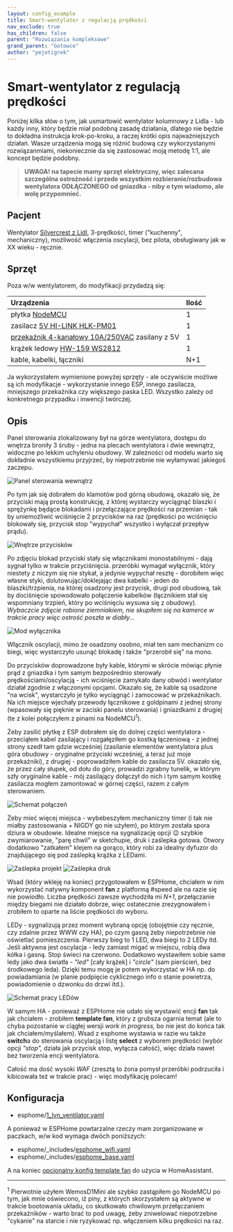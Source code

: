 ```yaml
---
layout: config_example
title: Smart-wentylator z regulacją prędkości
nav_exclude: true
has_children: false
parent: "Rozwiązania kompleksowe"
grand_parent: "Gotowce"
author: "pejotigrek"
---
```

# Smart-wentylator z regulacją prędkości

Poniżej kilka słów o tym, jak usmartowić wentylator kolumnowy z Lidla - lub każdy inny, który będzie miał podobną zasadę działania, dlatego nie będzie to dokładna instrukcja krok-po-kroku, a raczej krótki opis najważniejszych działań. Wasze urządzenia mogą się różnić budową czy wykorzystanymi rozwiązanmiami, niekoniecznie da się zastosować moją metodę 1:1, ale koncept będzie podobny.

> **UWAGA! na tapecie mamy sprzęt elektryczny, więc zalecana szczególna ostrożność i przede wszystkim rozbieranie/rozbudowa wentylatora ODŁĄCZONEGO od gniazdka - niby o tym wiadomo, ale wolę przypomnieć.**

## Pacjent
Wentylator [Silvercrest z Lidl](https://www.lidl.pl/p/silvercrest-wentylator-kolumnowy-3-poziomowy-z-timerem-50-w/p100351400), 3-prędkości, timer ("kuchenny", mechaniczny), możliwość włączenia oscylacji, bez pilota, obsługiwany jak w XX wieku - ręcznie.

## Sprzęt

Poza w/w wentylatorem, do modyfikacji przydadzą się:

| Urządzenia                                                                                                            | Ilość |
|:----------------------------------------------------------------------------------------------------------------------|:------|
| płytka [NodeMCU](https://botland.com.pl/moduly-wifi-esp8266/4450-modul-wifi-esp-12e-nodemcu-v2-4mb-5903351241328.html)   | 1     |
| zasilacz [5V HI-LINK HLK-PM01](https://botland.com.pl/zasilacze-montazowe/10929-zasilacz-hi-link-hlk-pm01-100v-240vac-5vdc-06a-5904422317102.html)                                  | 1     |
| [przekaźnik 4-kanałowy 10A/250VAC](https://botland.com.pl/przekazniki-przekazniki-arduino/2579-modul-przekaznikow-4-kanaly-z-optoizolacja-styki-10a-250vac-cewka-5v-5904422330996.html) zasilany z 5V | 1 |
| krążek ledowy [HW-159 WS2812](https://botland.com.pl/lancuchy-i-matryce-led/2945-neopixel-jewel-pierscien-led-rgb-7xws2812-5050-adafruit-2226-5904422373511.html) | 1 |
| kable, kabelki, łączniki | N+1 |

Ja wykorzystałem wymienione powyżej sprzęty - ale oczywiście możliwe są ich modyfikacje - wykorzystanie innego ESP, innego zasilacza, mniejszego przekaźnika czy większego paska LED. Wszystko zależy od konkretnego przypadku i inwencji twórczej.

## Opis
Panel sterowania zlokalizowany był na górze wentylatora, dostępu do wnętrza broniły 3 śruby - jedna na plecach wentylatora i dwie wewnątrz, widoczne po lekkim uchyleniu obudowy. W zależności od modelu warto się dokładnie wszystkiemu przyjrzeć, by niepotrzebnie nie wyłamywać jakiegoś zaczepu.

![Panel sterowania wewnątrz](1_lvn_ventilator_01.jpg)

Po tym jak się dobrałem do klamotów pod górną obudową, okazało się, że przyciski mają prostą konstrukcję, z której wystarczy wyciągnąć blaszki i sprężynkę będące blokadami i przełączające prędkości na przemian - tak by uniemożliwić wciśnięcie 2 przycisków na raz (prędkości po wciśnięciu blokowały się, przycisk stop "wypychał" wszystko i wyłączał przepływ prądu).

![Wnętrze przycisków](1_lvn_ventilator_02.jpg)

Po zdjęciu blokad przyciski stały się włącznikami monostabilnymi - dają sygnał tylko w trakcie przyciśnięcia. przeróbki wymagał wyłącznik, który niestety z niczym się nie stykał, a jedynie wypychał resztę - dorobiłem więc własne styki, dolutowując/doklejając dwa kabelki - jeden do blaszki/trzpienia, na której osadzony jest przycisk, drugi pod obudową, tak by dociśnięcie spowodowało połączenie kabelków (łącznikiem stał się wspomniany trzpień, który po wciśnięciu wysuwa się z obudowy). *Wybaczcie zdjęcie robione ziemniakiem, nie skupiłem się na kamerce w trakcie pracy więc ostrość poszła w diabły...*

![Mod wyłącznika](1_lvn_ventilator_02a.jpg)

Włącznik oscylacji, mimo że osadzony osobno, miał ten sam mechanizm co biegi, więc wystarczyło usunąć blokadę i także "przerobił się" na mono.

Do przycisków doprowadzone były kable, którymi w skrócie mówiąc płynie prąd z gniazdka i tym samym bezpośrednio sterowały prędkościami/oscylacją - ich wciśnięcie zamykało dany obwód i wentylator działał zgodnie z włączonymi opcjami. Okazało się, że kable są osadzone "na wcisk", wystarczyło je tylko wyciągnąć i zamocować w przekaźnikach. Na ich miejsce wjechały przewody łącznikowe z goldpinami z jednej strony (wpasowały się pięknie w zaciski panelu sterowania) i gniazdkami z drugiej (te z kolei połączyłem z pinami na NodeMCU<sup>1</sup>).

Żeby zasilić płytkę z ESP dobrałem się do dolnej części wentylatora - przeciąłem kabel zasilający i rozgałęziłem go kostką łączeniową - z jednej strony szedł tam gdzie wcześniej (zasilanie elementów wentylatora plus góra obudowy - oryginalne przyciski wcześniej, a teraz już moje przekaźniki), z drugiej - poprowadziłem kable do zasilacza 5V. okazało się, że przez cały słupek, od dołu do góry, prowadzi zgrabny tunelik, w którym szły oryginalne kable - mój zasilający dołączył do nich i tym samym kostkę zasilacza mogłem zamontować w górnej części, razem z całym sterowaniem.

![Schemat połączeń](1_lvn_ventilator_03.jpg)

Żeby mieć więcej miejsca - wybebeszyłem mechaniczny timer (i tak nie miałby zastosowania + NIGDY go nie użyłem), po którym została spora dziura w obudowie. Idealne miejsce na sygnalizację opcji 😉 szybkie zwymiarowanie, "parę chwil" w sketchupie, druk i zaślepka gotowa. Otwory dodatkowo "zatkałem" klejem na gorąco, który robi za idealny dyfuzor do znajdującego się pod zaślepką krążka z LEDami.

![Zaślepka projekt](1_lvn_ventilator_04.jpg)
![Zaślepka druk](1_lvn_ventilator_05.jpg)

Wsad (który wkleję na koniec) przygotowałem w ESPHome, chciałem w nim wykorzystać natywny komponent **fan** z platformą #speed ale na razie się nie powiodło. Liczba prędkości zawsze wychodziła mi *N+1*, przełączanie między biegami nie działało dobrze, więc ostatecznie zrezygnowałem i zrobiłem to oparte na liście prędkości do wyboru.

LEDy - sygnalizują przez moment wybraną opcję (obojętnie czy ręcznie, czy zdalnie przez WWW czy HA), po czym gasną żeby niepotrzebnie nie oświetlać pomieszczenia. Pierwszy bieg to 1 LED, dwa biegi to 2 LEDy itd. Jeśli aktywna jest oscylacja - ledy zamiast migać w miejscu, robią dwa kółka i gasną. Stop świeci na czerwono. Dodatkowo wystawiłem sobie same ledy jako dwa światła - *"led"* [cały krążek] i *"circle"* (sam pierścień, bez środkowego leda). Dzięki temu mogę je potem wykorzystać w HA np. do powiadamiania (w planie podpięcie cyklicznego info o stanie powietrza, powiadomienie o dzwonku do drzwi itd.).

![Schemat pracy LEDów](1_lvn_ventilator_06.jpg)

W samym HA - ponieważ z ESPHome nie udało się wystawić encji **fan** tak jak chciałem - zrobiłem **template fan**, który z grubsza ogarnia temat (ale to chyba pozostanie w ciągłej wersji *work in progress,* bo nie jest do końca tak jak chciałem/myślałem). Wsad z esphome wystawia w razie wu także **switch**a do sterowania oscylacją i listę **select** z wyborem prędkości (wybór opcji *"stop",* działa jak przycisk stop, wyłącza całość), więc działa nawet bez tworzenia encji wentylatora.

Całość ma dość wysoki *WAF* (zresztą to żona pomysł przeróbki podrzuciła i kibicowała też w trakcie prac) - więc modyfikację polecam!

## Konfiguracja

* esphome/[1_lvn_ventilator.yaml](1_lvn_ventilator.yaml)

A ponieważ w ESPHome powtarzalne rzeczy mam zorganizowane w paczkach, w/w kod wymaga dwóch poniższych:

* esphome/\_includes/[esphome_wifi.yaml](esphome_wifi.yaml)
* esphome/\_includes/[esphome_base.yaml](esphome_base.yaml)

A na koniec [opcjonalny konfig template fan](template_fan.yaml) do użycia w HomeAssistant.

---

<sup>1</sup>
Pierwotnie użyłem WemosD1Mini ale szybko zastąpiłem go NodeMCU po tym, jak mnie oświecono, iż piny, z których skorzystałem są aktywne w trakcie bootowania układu, co skutkowało chwilowym przełączaniem przekaźników - warto brać to pod uwagę, żeby zniwelować niepotrzebne "cykanie" na starcie i nie ryzykować np. włączeniem kilku prędkości na raz.
